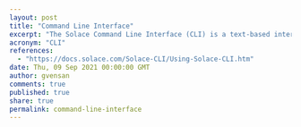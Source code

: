 ```yaml
---
layout: post
title: "Command Line Interface"
excerpt: "The Solace Command Line Interface (CLI) is a text-based interface for configuring and monitoring Solace event brokers"
acronym: "CLI"
references:
  - "https://docs.solace.com/Solace-CLI/Using-Solace-CLI.htm"
date: Thu, 09 Sep 2021 00:00:00 GMT
author: gvensan
comments: true
published: true
share: true
permalink: command-line-interface
---
```

